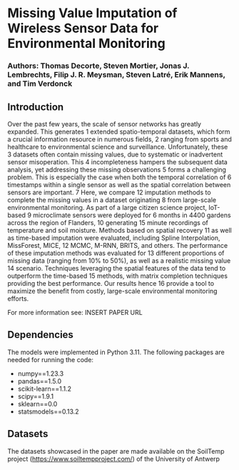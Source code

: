 # Missing Value Imputation of Wireless Sensor Data for Environmental Monitoring

### Authors: Thomas Decorte, Steven Mortier, Jonas J. Lembrechts, Filip J. R. Meysman, Steven Latré, Erik Mannens, and Tim Verdonck

## Introduction
Over the past few years, the scale of sensor networks has greatly expanded. This generates 1
extended spatio-temporal datasets, which form a crucial information resource in numerous fields, 2
ranging from sports and healthcare to environmental science and surveillance. Unfortunately, these 3
datasets often contain missing values, due to systematic or inadvertent sensor misoperation. This 4
incompleteness hampers the subsequent data analysis, yet addressing these missing observations 5
forms a challenging problem. This is especially the case when both the temporal correlation of 6
timestamps within a single sensor as well as the spatial correlation between sensors are important. 7
Here, we compare 12 imputation methods to complete the missing values in a dataset originating 8
from large-scale environmental monitoring. As part of a large citizen science project, IoT-based 9
microclimate sensors were deployed for 6 months in 4400 gardens across the region of Flanders, 10
generating 15 minute recordings of temperature and soil moisture. Methods based on spatial recovery 11
as well as time-based imputation were evaluated, including Spline Interpolation, MissForest, MICE, 12
MCMC, M-RNN, BRITS, and others. The performance of these imputation methods was evaluated for 13
different proportions of missing data (ranging from 10% to 50%), as well as a realistic missing value 14
scenario. Techniques leveraging the spatial features of the data tend to outperform the time-based 15
methods, with matrix completion techniques providing the best performance. Our results hence 16
provide a tool to maximize the benefit from costly, large-scale environmental monitoring efforts.

For more information see: INSERT PAPER URL

## Dependencies

The models were implemented in Python 3.11. The following packages are needed for running the code:
- numpy==1.23.3
- pandas==1.5.0
- scikit-learn==1.1.2
- scipy==1.9.1
- sklearn==0.0
- statsmodels==0.13.2

## Datasets
The datasets showcased in the paper are made available on the SoilTemp project (https://www.soiltempproject.com/) of the University of Antwerp
